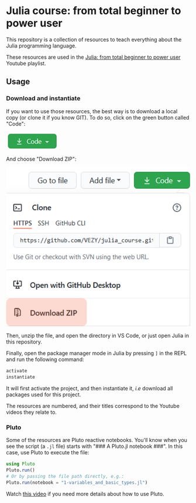 # Julia course: from total beginner to power user

This repository is a collection of resources to teach everything about the Julia programming language.

These resources are used in the [Julia: from total beginner to power user](https://www.youtube.com/watch?v=ZZJJgQ2IzQQ&list=PLLiJ249IkzRFxZGALbKy75_ZyHxYCUmuk) Youtube playlist.

## Usage

### Download and instantiate

If you want to use those resources, the best way is to download a local copy (or clone it if you know GIT). To do so, click on the green button called "Code":

![](www/clone_button.png)

And choose "Download ZIP":

![](www/Download_ZIP.png)

Then, unzip the file, and open the directory in VS Code, or just open Julia in this repository.

Finally, open the package manager mode in Julia by pressing `]` in the REPL and run the following command:

```julia
activate
instantiate
```

It will first activate the project, and then instantiate it, *i.e* download all packages used for this project.

The resources are numbered, and their titles correspond to the Youtube videos they relate to.

### Pluto

Some of the resources are Pluto reactive notebooks. You'll know when you see the script (a `.jl` file) starts with "### A Pluto.jl notebook ###". In this case, use Pluto to execute the file:

```julia
using Pluto
Pluto.run()
# Or by passing the file path directly, e.g.:
Pluto.run(notebook = "1-variables_and_basic_types.jl")
```

Watch [this video](https://www.youtube.com/watch?v=jdEqGOv8ycc&list=PLLiJ249IkzRFxZGALbKy75_ZyHxYCUmuk&index=4) if you need more details about how to use Pluto.
